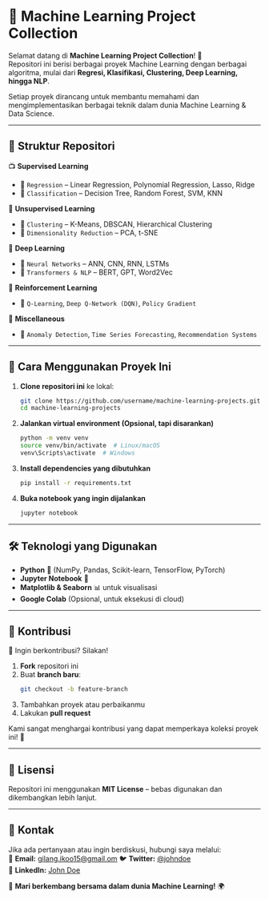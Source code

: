 # 🚀 Machine Learning Project Collection

Selamat datang di **Machine Learning Project Collection**! 🎯  
Repositori ini berisi berbagai proyek Machine Learning dengan berbagai algoritma, mulai dari **Regresi, Klasifikasi, Clustering, Deep Learning, hingga NLP**.

Setiap proyek dirancang untuk membantu memahami dan mengimplementasikan berbagai teknik dalam dunia Machine Learning & Data Science.

---

## 📂 Struktur Repositori

📺 **Supervised Learning**

- 📌 `Regression` – Linear Regression, Polynomial Regression, Lasso, Ridge
- 📌 `Classification` – Decision Tree, Random Forest, SVM, KNN

📀 **Unsupervised Learning**

- 📌 `Clustering` – K-Means, DBSCAN, Hierarchical Clustering
- 📌 `Dimensionality Reduction` – PCA, t-SNE

🔄 **Deep Learning**

- 📌 `Neural Networks` – ANN, CNN, RNN, LSTMs
- 📌 `Transformers & NLP` – BERT, GPT, Word2Vec

🚀 **Reinforcement Learning**

- 📌 `Q-Learning`, `Deep Q-Network (DQN)`, `Policy Gradient`

🔄 **Miscellaneous**

- 📌 `Anomaly Detection`, `Time Series Forecasting`, `Recommendation Systems`

---

## 🚀 Cara Menggunakan Proyek Ini

1. **Clone repositori ini** ke lokal:

   ```bash
   git clone https://github.com/username/machine-learning-projects.git
   cd machine-learning-projects
   ```

2. **Jalankan virtual environment (Opsional, tapi disarankan)**

   ```bash
   python -m venv venv
   source venv/bin/activate  # Linux/macOS
   venv\Scripts\activate  # Windows
   ```

3. **Install dependencies yang dibutuhkan**

   ```bash
   pip install -r requirements.txt
   ```

4. **Buka notebook yang ingin dijalankan**
   ```bash
   jupyter notebook
   ```

---

## 🛠 Teknologi yang Digunakan

- **Python** 🐍 (NumPy, Pandas, Scikit-learn, TensorFlow, PyTorch)
- **Jupyter Notebook** 👒
- **Matplotlib & Seaborn** 📊 untuk visualisasi
- **Google Colab** (Opsional, untuk eksekusi di cloud)

---

## 🤝 Kontribusi

🚀 Ingin berkontribusi? Silakan!

1. **Fork** repositori ini
2. Buat **branch baru**:
   ```bash
   git checkout -b feature-branch
   ```
3. Tambahkan proyek atau perbaikanmu
4. Lakukan **pull request**

Kami sangat menghargai kontribusi yang dapat memperkaya koleksi proyek ini! 🚀

---

## 🐜 Lisensi

Repositori ini menggunakan **MIT License** – bebas digunakan dan dikembangkan lebih lanjut.

---

## 📢 Kontak

Jika ada pertanyaan atau ingin berdiskusi, hubungi saya melalui:  
📩 **Email:** gilang.ikoo15@gmail.om
🐦 **Twitter:** [@johndoe](#)  
💼 **LinkedIn:** [John Doe](https://www.linkedin.com/in/gilangikoo/)

🚀 **Mari berkembang bersama dalam dunia Machine Learning!** 🌍

